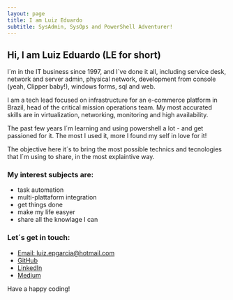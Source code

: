 ```yaml
---
layout: page
title: I am Luiz Eduardo
subtitle: SysAdmin, SysOps and PowerShell Adventurer!
---
```


## Hi, I am Luiz Eduardo (LE for short)

I´m in the IT business since 1997, and I´ve done it all, including service desk, network and server admin, physical network, development from console (yeah, Clipper baby!), windows forms, sql and web.

I am a tech lead focused on infrastructure for an e-commerce platform in Brazil, head of the critical mission operations team. My most accurated skills are in virtualization, networking, monitoring and high availability.

The past few years I´m learning and using powershell a lot - and get passioned for it. The most I used it, more I found my self in love for it!

The objective here it´s to bring the most possible technics and tecnologies that I´m using to share, in the most explaintive way.

### My interest subjects are:
- task automation
- multi-plattaform integration
- get things done
- make my life easyer
- share all the knowlage I can

### Let´s get in touch:
* [Email: luiz.epgarcia@hotmail.com](mailto:luiz.epgarcia@hotmail.com)
* [GitHub](https://github.com/luizeduardogarcia)
* [LinkedIn](https://www.linkedin.com/in/luiz-eduardo-garcia)
* [Medium](https://medium.com/@luiz.epgarcia)

Have a happy coding!
